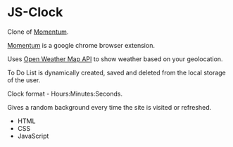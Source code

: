 # JS-Clock

Clone of [Momentum](https://chrome.google.com/webstore/detail/momentum/laookkfknpbbblfpciffpaejjkokdgca?hl=en).

[Momentum](https://chrome.google.com/webstore/detail/momentum/laookkfknpbbblfpciffpaejjkokdgca?hl=en) is a google chrome browser extension.

Uses [Open Weather Map API](https://openweathermap.org/api) to show weather based on your geolocation.

To Do List is dynamically created, saved and deleted from the local storage of the user.

Clock format - Hours:Minutes:Seconds.

Gives a random background every time the site is visited or refreshed.

- HTML
- CSS
- JavaScript
